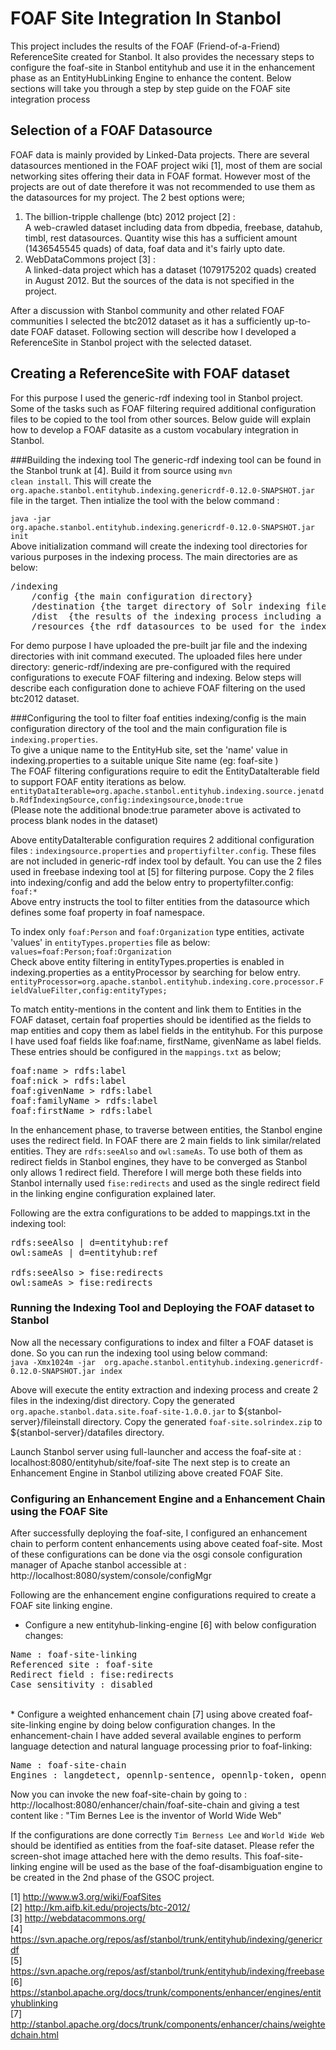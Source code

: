 FOAF Site Integration In Stanbol
===============================

This project includes the results of the FOAF (Friend-of-a-Friend) ReferenceSite created for Stanbol. 
It also provides the necessary steps to configure the foaf-site in Stanbol entityhub and use it in the enhancement phase as an EntityHubLinking Engine to enhance the content.
Below sections will take you through a step by step guide on the FOAF site integration process

Selection of a FOAF Datasource
-------------------------------
FOAF data is mainly provided by Linked-Data projects. There are several datasources mentioned in the FOAF project wiki [1], most of them are social networking sites offering their data in FOAF format. However most of the projects are
out of date therefore it was not recommended to use them as the datasources for my project. The 2 best options were; <br/>

1. The billion-tripple challenge (btc) 2012 project [2] : <br/>
   A web-crawled dataset including data from dbpedia, freebase, datahub, timbl, rest datasources. Quantity wise this has a sufficient amount (1436545545 quads) of data, foaf data and it's fairly upto date. 
2. WebDataCommons project [3] : <br/>
   A linked-data project which has a dataset (1079175202 quads) created in August 2012. But the sources of the data is not specified in the project.

After a discussion with Stanbol community and other related FOAF communities I selected the btc2012 dataset as it has a sufficiently up-to-date FOAF dataset. Following section will describe how I developed a ReferenceSite in Stanbol project with the selected dataset.


Creating a ReferenceSite with FOAF dataset
------------------------------------------

For this purpose I used the generic-rdf indexing tool in Stanbol project. Some of the tasks such as FOAF filtering required additional configuration files to be copied to the tool from other sources. Below guide will explain how to develop a FOAF datasite as a custom vocabulary integration in Stanbol.

###Building the indexing tool 
The generic-rdf indexing tool can be found in the Stanbol trunk at [4]. Build it from source using <code>mvn clean install</code>. This will create the <code>org.apache.stanbol.entityhub.indexing.genericrdf-0.12.0-SNAPSHOT.jar</code> file in the target. Then intialize the tool with the below command : <br/>
 
<code>java -jar org.apache.stanbol.entityhub.indexing.genericrdf-0.12.0-SNAPSHOT.jar init</code> <br/>
Above initialization command will create the indexing tool directories for various purposes in the indexing process. The main directories are as below:
<pre>
/indexing
	/config {the main configuration directory}
	/destination {the target directory of Solr indexing files and extracted entity data}
	/dist  {the results of the indexing process including a reference-site data-file and solr-index}
	/resources {the rdf datasources to be used for the indexing process}
</pre>

For demo purpose I have uploaded the pre-built jar file and the indexing directories with init command executed. 
The uploaded files here under directory: generic-rdf/indexing are pre-configured with the required configurations to execute FOAF filtering and indexing.
Below steps will describe each configuration done to achieve FOAF filtering on the used btc2012 dataset. <br/>



###Configuring the tool to filter foaf entities 
indexing/config is the main configuration directory of the tool and the main configuration file is <code>indexing.properties</code>. <br/>
To give a unique name to the EntityHub site, set the 'name' value in indexing.properties to a suitable unique Site name (eg: foaf-site ) <br/> 
The FOAF filtering configurations require to edit the EntityDataIterable field to support FOAF entity iterations as below. <br/>
<code>entityDataIterable=org.apache.stanbol.entityhub.indexing.source.jenatdb.RdfIndexingSource,config:indexingsource,bnode:true</code><br/>(Please note the additional bnode:true parameter above is activated to process blank nodes in the dataset)<br/>

Above entityDataIterable configuration requires 2 additional configuration files : <code>indexingsource.properties</code> and <code>propertiyfilter.config</code>. These files are not included in generic-rdf index tool by default. 
You can use the 2 files used in freebase indexing tool at [5] for filtering purpose. 
Copy the 2 files into indexing/config and add the below entry to propertyfilter.config: <br/>
<code>foaf:*</code><br/>
Above entry instructs the tool to filter entities from the datasource which defines some foaf property in foaf namespace. <br/>

To index only <code>foaf:Person</code> and <code>foaf:Organization</code> type entities, activate 'values' in <code>entityTypes.properties</code> file as below: <br/>
<code>values=foaf:Person;foaf:Organization</code> <br/>
Check above entity filtering in entityTypes.properties is enabled in indexing.properties as a entityProcessor by searching for below entry. <br/>
<code>entityProcessor=org.apache.stanbol.entityhub.indexing.core.processor.FieldValueFilter,config:entityTypes;</code><br/>

To match entity-mentions in the content and link them to Entities in the FOAF dataset, certain foaf properties should be identified as the fields to map entities and copy them as label fields in the entityhub. For this purpose I have used foaf fields like foaf:name, firstName, givenName as label fields. These entries should be configured in the <code>mappings.txt</code> as below;<br/>

<pre>
foaf:name > rdfs:label
foaf:nick > rdfs:label
foaf:givenName > rdfs:label
foaf:familyName > rdfs:label
foaf:firstName > rdfs:label	
</pre>

In the enhancement phase, to traverse between entities, the Stanbol engine uses the redirect field. In FOAF there are 2 main fields to link similar/related entities. They are <code>rdfs:seeAlso</code> and <code>owl:sameAs</code>. To use both of them as redirect fields in Stanbol engines, they have to be converged as Stanbol only allows 1 redirect field. Therefore I will merge both these fields into Stanbol internally used <code>fise:redirects</code> and used as the single redirect field in the linking engine configuration explained later.<br/>

Following are the extra configurations to be added to mappings.txt in the indexing tool:<br/>
<pre>
rdfs:seeAlso | d=entityhub:ref
owl:sameAs | d=entityhub:ref

rdfs:seeAlso > fise:redirects
owl:sameAs > fise:redirects
</pre>

<h3>Running the Indexing Tool and Deploying the FOAF dataset to Stanbol</h3>
Now all the necessary configurations to index and filter a FOAF dataset is done. So you can run the indexing tool using below command:<br/>
<code>java -Xmx1024m -jar  org.apache.stanbol.entityhub.indexing.genericrdf-0.12.0-SNAPSHOT.jar index</code> <br/>

Above will execute the entity extraction and indexing process and create 2 files in the indexing/dist directory.
Copy the generated <code>org.apache.stanbol.data.site.foaf-site-1.0.0.jar</code> to ${stanbol-server}/fileinstall directory.
Copy the generated <code>foaf-site.solrindex.zip</code> to ${stanbol-server}/datafiles directory. <br/>

Launch Stanbol server using full-launcher and access the foaf-site at : localhost:8080/entityhub/site/foaf-site
The next step is to create an Enhancement Engine in Stanbol utilizing above created FOAF Site.<br/>

<h3>Configuring an Enhancement Engine and a Enhancement Chain using the FOAF Site</h3>
After successfully deploying the foaf-site, I configured an enhancement chain to perform content enhancements using above ceated foaf-site. Most of these configurations can be done via the osgi console configuration manager of Apache stanbol accessible at : http://localhost:8080/system/console/configMgr <br/>

Following are the enhancement engine configurations required to create a FOAF site linking engine. <br/>

* Configure a new entityhub-linking-engine [6] with below configuration changes: <br/>
<pre>
Name : foaf-site-linking
Referenced site : foaf-site
Redirect field : fise:redirects
Case sensitivity : disabled
</pre>
<br/>
* Configure a weighted enhancement chain [7] using above created foaf-site-linking engine by doing below configuration changes. In the enhancement-chain I have added several available engines to perform language detection and natural language processing prior to foaf-linking: <br/>
<pre>
Name : foaf-site-chain
Engines : langdetect, opennlp-sentence, opennlp-token, opennlp-pos, foaf-site-linking
</pre>

Now you can invoke the new foaf-site-chain by going to : http://localhost:8080/enhancer/chain/foaf-site-chain
and giving a test content like : "Tim Bernes Lee is the inventor of World Wide Web"

If the configurations are done correctly <code>Tim Berness Lee</code> and <code>World Wide Web</code> should be identified as entities from the foaf-site dataset. Please refer the screen-shot image attached here with the demo results. This foaf-site-linking engine will be used as the base of the foaf-disambiguation engine to be created in the 2nd phase of the GSOC project. <br/>


[1] http://www.w3.org/wiki/FoafSites <br/>
[2] http://km.aifb.kit.edu/projects/btc-2012/ <br/>
[3] http://webdatacommons.org/ <br/>
[4] https://svn.apache.org/repos/asf/stanbol/trunk/entityhub/indexing/genericrdf<br/>
[5] https://svn.apache.org/repos/asf/stanbol/trunk/entityhub/indexing/freebase <br/>
[6] https://stanbol.apache.org/docs/trunk/components/enhancer/engines/entityhublinking <br/>
[7] http://stanbol.apache.org/docs/trunk/components/enhancer/chains/weightedchain.html
